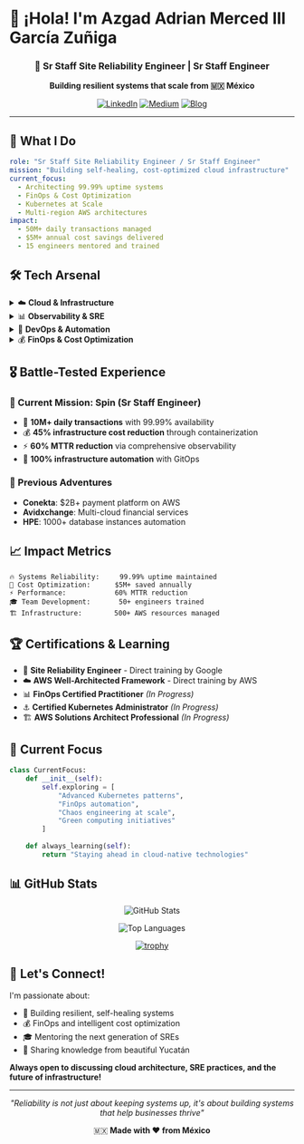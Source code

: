 # 👋 ¡Hola! I'm Azgad Adrian Merced III García Zuñiga

<div align="center">

### 🚀 Sr Staff Site Reliability Engineer | Sr Staff Engineer
**Building resilient systems that scale from 🇲🇽 México**

[![LinkedIn](https://img.shields.io/badge/LinkedIn-0077B5?style=for-the-badge&logo=linkedin&logoColor=white)](https://www.linkedin.com/in/azgadadriar-merced-iii-garcia-zuñiga809890a)  [![Medium](https://img.shields.io/badge/Medium-12100E?style=for-the-badge&logo=medium&logoColor=white)](https://medium.com/@elposhox.dev)  [![Blog](https://img.shields.io/badge/Blog-Read--More-blue?style=for-the-badge&logo=pen&logoColor=white)](https://elposhox.dev)


</div>

---

## 🎯 What I Do

```yaml
role: "Sr Staff Site Reliability Engineer / Sr Staff Engineer"
mission: "Building self-healing, cost-optimized cloud infrastructure"
current_focus: 
  - Architecting 99.99% uptime systems
  - FinOps & Cost Optimization 
  - Kubernetes at Scale
  - Multi-region AWS architectures
impact:
  - 50M+ daily transactions managed
  - $5M+ annual cost savings delivered
  - 15 engineers mentored and trained
```

## 🛠️ Tech Arsenal

<details>
<summary>☁️ <strong>Cloud & Infrastructure</strong></summary>

![AWS](https://img.shields.io/badge/AWS-232F3E?style=flat-square&logo=amazon-aws&logoColor=white)
![Kubernetes](https://img.shields.io/badge/Kubernetes-326CE5?style=flat-square&logo=kubernetes&logoColor=white)
![Docker](https://img.shields.io/badge/Docker-2496ED?style=flat-square&logo=docker&logoColor=white)
![Terraform](https://img.shields.io/badge/Terraform-623CE4?style=flat-square&logo=terraform&logoColor=white)
![Helm](https://img.shields.io/badge/Helm-0F1689?style=flat-square&logo=helm&logoColor=white)

**Specialties:** EKS, Lambda, RDS, DynamoDB, Auto Scaling, Multi-region deployments
</details>

<details>
<summary>📊 <strong>Observability & SRE</strong></summary>

![Datadog](https://img.shields.io/badge/Datadog-632CA6?style=flat-square&logo=datadog&logoColor=white)
![Prometheus](https://img.shields.io/badge/Prometheus-E6522C?style=flat-square&logo=prometheus&logoColor=white)
![Grafana](https://img.shields.io/badge/Grafana-F46800?style=flat-square&logo=grafana&logoColor=white)
![PagerDuty](https://img.shields.io/badge/PagerDuty-06AC38?style=flat-square&logo=pagerduty&logoColor=white)

**Focus:** SLI/SLO/SLA definition, Error budgets, Incident management, Chaos engineering
</details>

<details>
<summary>🔄 <strong>DevOps & Automation</strong></summary>

![GitHub Actions](https://img.shields.io/badge/GitHub_Actions-2088FF?style=flat-square&logo=github-actions&logoColor=white)
![ArgoCD](https://img.shields.io/badge/ArgoCD-EF7B4D?style=flat-square&logo=argo&logoColor=white)
![Jenkins](https://img.shields.io/badge/Jenkins-D24939?style=flat-square&logo=jenkins&logoColor=white)

**Expertise:** GitOps, Infrastructure as Code, CI/CD pipelines, 100% automation
</details>

<details>
<summary>💰 <strong>FinOps & Cost Optimization</strong></summary>

![Karpenter](https://img.shields.io/badge/Karpenter-FF9900?style=flat-square&logo=amazon-aws&logoColor=white)
![Kubecost](https://img.shields.io/badge/Kubecost-326CE5?style=flat-square&logo=kubernetes&logoColor=white)

**Achievements:** 45% cost reduction, $3M annual savings, Intelligent compute provisioning
</details>

## 🎖️ Battle-Tested Experience

### 🏢 Current Mission: **Spin** (Sr Staff Engineer)
- 🎯 **10M+ daily transactions** with 99.99% availability
- 💰 **45% infrastructure cost reduction** through containerization
- ⚡ **60% MTTR reduction** via comprehensive observability
- 🤖 **100% infrastructure automation** with GitOps

### 🚀 Previous Adventures
- **Conekta**: $2B+ payment platform on AWS
- **Avidxchange**: Multi-cloud financial services
- **HPE**: 1000+ database instances automation

## 📈 Impact Metrics

```
🔥 Systems Reliability:     99.99% uptime maintained
💸 Cost Optimization:      $5M+ saved annually  
⚡ Performance:            60% MTTR reduction
🎓 Team Development:       50+ engineers trained
🏗️ Infrastructure:        500+ AWS resources managed
```

## 🏆 Certifications & Learning

- 🎯 **Site Reliability Engineer** - Direct training by Google
- ☁️ **AWS Well-Architected Framework** - Direct training by AWS  
- 📊 **FinOps Certified Practitioner** *(In Progress)*
- ⚓ **Certified Kubernetes Administrator** *(In Progress)*
- 🏗️ **AWS Solutions Architect Professional** *(In Progress)*

## 🌟 Current Focus

```python
class CurrentFocus:
    def __init__(self):
        self.exploring = [
            "Advanced Kubernetes patterns",
            "FinOps automation",
            "Chaos engineering at scale",
            "Green computing initiatives"
        ]
        
    def always_learning(self):
        return "Staying ahead in cloud-native technologies"
```

## 📊 GitHub Stats

<div align="center">

![GitHub Stats](https://github-readme-stats.vercel.app/api?username=AzgadAGZ&show_icons=true&theme=dark&hide_border=true&bg_color=0d1117)

![Top Languages](https://github-readme-stats.vercel.app/api/top-langs/?username=AzgadAGZ&layout=compact&theme=dark&hide_border=true&bg_color=0d1117)


[![trophy](https://github-profile-trophy.vercel.app/?username=AzgadAGZ&column=3&margin-w=15&margin-h=15)](https://github.com/AzgadAGZ/github-profile-trophy)


</div>



## 💬 Let's Connect!

I'm passionate about:
- 🔧 Building resilient, self-healing systems
- 💰 FinOps and intelligent cost optimization  
- 🎓 Mentoring the next generation of SREs
- 🌮 Sharing knowledge from beautiful Yucatán

**Always open to discussing cloud architecture, SRE practices, and the future of infrastructure!**

---

<div align="center">

*"Reliability is not just about keeping systems up, it's about building systems that help businesses thrive"*

🇲🇽 **Made with ❤️ from México**

</div>
